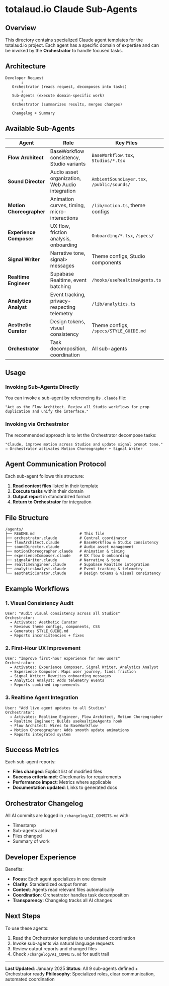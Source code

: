 # totalaud.io Claude Sub-Agents

## Overview

This directory contains specialized Claude agent templates for the totalaud.io project. Each agent has a specific domain of expertise and can be invoked by the **Orchestrator** to handle focused tasks.

## Architecture

```
Developer Request
       ↓
   Orchestrator (reads request, decomposes into tasks)
       ↓
   Sub-Agents (execute domain-specific work)
       ↓
   Orchestrator (summarizes results, merges changes)
       ↓
   Changelog + Summary
```

## Available Sub-Agents

| Agent | Role | Key Files |
|-------|------|-----------|
| **Flow Architect** | BaseWorkflow consistency, Studio variants | `BaseWorkflow.tsx`, `Studios/*.tsx` |
| **Sound Director** | Audio asset organization, Web Audio integration | `AmbientSoundLayer.tsx`, `/public/sounds/` |
| **Motion Choreographer** | Animation curves, timing, micro-interactions | `/lib/motion.ts`, theme configs |
| **Experience Composer** | UX flow, friction analysis, onboarding | `Onboarding/*.tsx`, `/specs/` |
| **Signal Writer** | Narrative tone, signal> messages | Theme configs, Studio components |
| **Realtime Engineer** | Supabase Realtime, event batching | `/hooks/useRealtimeAgents.ts` |
| **Analytics Analyst** | Event tracking, privacy-respecting telemetry | `/lib/analytics.ts` |
| **Aesthetic Curator** | Design tokens, visual consistency | Theme configs, `/specs/STYLE_GUIDE.md` |
| **Orchestrator** | Task decomposition, coordination | All sub-agents |

## Usage

### Invoking Sub-Agents Directly
You can invoke a sub-agent by referencing its `.claude` file:

```
"Act as the Flow Architect. Review all Studio workflows for prop duplication and unify the interface."
```

### Invoking via Orchestrator
The recommended approach is to let the Orchestrator decompose tasks:

```
"Claude, improve motion across Studios and update signal prompt tone."
→ Orchestrator activates Motion Choreographer + Signal Writer
```

## Agent Communication Protocol

Each sub-agent follows this structure:

1. **Read context files** listed in their template
2. **Execute tasks** within their domain
3. **Output report** in standardized format
4. **Return to Orchestrator** for integration

## File Structure

```
/agents/
├── README.md                    # This file
├── orchestrator.claude          # Central coordinator
├── flowArchitect.claude         # BaseWorkflow & Studio consistency
├── soundDirector.claude         # Audio asset management
├── motionChoreographer.claude   # Animation & timing
├── experienceComposer.claude    # UX flow & onboarding
├── signalWriter.claude          # Narrative & tone
├── realtimeEngineer.claude      # Supabase Realtime integration
├── analyticsAnalyst.claude      # Event tracking & telemetry
└── aestheticCurator.claude      # Design tokens & visual consistency
```

## Example Workflows

### 1. Visual Consistency Audit
```
User: "Audit visual consistency across all Studios"
Orchestrator:
  → Activates: Aesthetic Curator
  → Reviews theme configs, components, CSS
  → Generates STYLE_GUIDE.md
  → Reports inconsistencies + fixes
```

### 2. First-Hour UX Improvement
```
User: "Improve first-hour experience for new users"
Orchestrator:
  → Activates: Experience Composer, Signal Writer, Analytics Analyst
  → Experience Composer: Maps user journey, finds friction
  → Signal Writer: Rewrites onboarding messages
  → Analytics Analyst: Adds telemetry events
  → Reports combined improvements
```

### 3. Realtime Agent Integration
```
User: "Add live agent updates to all Studios"
Orchestrator:
  → Activates: Realtime Engineer, Flow Architect, Motion Choreographer
  → Realtime Engineer: Builds useRealtimeAgents hook
  → Flow Architect: Wires to BaseWorkflow
  → Motion Choreographer: Adds smooth update animations
  → Reports integrated system
```

## Success Metrics

Each sub-agent reports:
- **Files changed**: Explicit list of modified files
- **Success criteria met**: Checkmarks for requirements
- **Performance impact**: Metrics where applicable
- **Documentation updated**: Links to generated docs

## Orchestrator Changelog

All AI commits are logged in `/changelog/AI_COMMITS.md` with:
- Timestamp
- Sub-agents activated
- Files changed
- Summary of work

## Developer Experience

Benefits:
- **Focus**: Each agent specializes in one domain
- **Clarity**: Standardized output format
- **Context**: Agents read relevant files automatically
- **Coordination**: Orchestrator handles task decomposition
- **Transparency**: Changelog tracks all AI changes

## Next Steps

To use these agents:
1. Read the Orchestrator template to understand coordination
2. Invoke sub-agents via natural language requests
3. Review output reports and changed files
4. Check `/changelog/AI_COMMITS.md` for audit trail

---

**Last Updated**: January 2025
**Status**: All 9 sub-agents defined + Orchestrator ready
**Philosophy**: Specialized roles, clear communication, automated coordination
